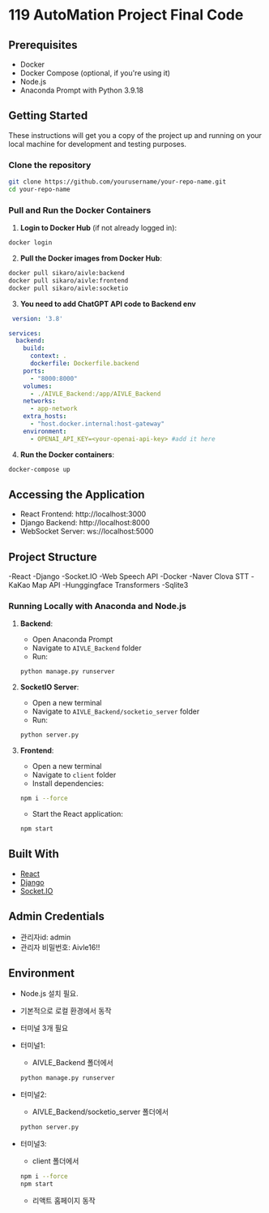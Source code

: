 # 119 AutoMation Project Final Code

## Prerequisites

- Docker
- Docker Compose (optional, if you're using it)
- Node.js
- Anaconda Prompt with Python 3.9.18

## Getting Started

These instructions will get you a copy of the project up and running on your local machine for development and testing purposes.

### Clone the repository

```bash
git clone https://github.com/yourusername/your-repo-name.git
cd your-repo-name
```

### Pull and Run the Docker Containers

1. **Login to Docker Hub** (if not already logged in):
```bash
docker login
```

2. **Pull the Docker images from Docker Hub**:
```bash
docker pull sikaro/aivle:backend
docker pull sikaro/aivle:frontend
docker pull sikaro/aivle:socketio
```

3. **You need to add ChatGPT API code to Backend env**

```docker-compose.yml
 version: '3.8'

services:
  backend:
    build:
      context: .
      dockerfile: Dockerfile.backend
    ports:
      - "8000:8000"
    volumes:
      - ./AIVLE_Backend:/app/AIVLE_Backend
    networks:
      - app-network
    extra_hosts:
      - "host.docker.internal:host-gateway"
    environment:
      - OPENAI_API_KEY=<your-openai-api-key> #add it here
```

4. **Run the Docker containers**:
```bash
docker-compose up
```

## Accessing the Application

- React Frontend: http://localhost:3000
- Django Backend: http://localhost:8000
- WebSocket Server: ws://localhost:5000

## Project Structure

-React
-Django
-Socket.IO
-Web Speech API
-Docker
-Naver Clova STT
-KaKao Map API
-Hunggingface Transformers
-Sqlite3

### Running Locally with Anaconda and Node.js

1. **Backend**:
   - Open Anaconda Prompt
   - Navigate to `AIVLE_Backend` folder
   - Run:
   ```bash
   python manage.py runserver
   ```

2. **SocketIO Server**:
   - Open a new terminal
   - Navigate to `AIVLE_Backend/socketio_server` folder
   - Run:
   ```bash
   python server.py
   ```

3. **Frontend**:
   - Open a new terminal
   - Navigate to `client` folder
   - Install dependencies:
   ```bash
   npm i --force
   ```
   - Start the React application:
   ```bash
   npm start
   ```

## Built With

- [React](https://reactjs.org/)
- [Django](https://www.djangoproject.com/)
- [Socket.IO](https://socket.io/)

## Admin Credentials

- 관리자id: admin
- 관리자 비밀번호: Aivle16!!

## Environment

- Node.js 설치 필요.
- 기본적으로 로컬 환경에서 동작
- 터미널 3개 필요

- 터미널1:
  - AIVLE_Backend 폴더에서 
  ```bash
  python manage.py runserver
  ```

- 터미널2:
  - AIVLE_Backend/socketio_server 폴더에서
  ```bash
  python server.py
  ```

- 터미널3:
  - client 폴더에서 
  ```bash
  npm i --force
  npm start
  ```
  - 리액트 홈페이지 동작
